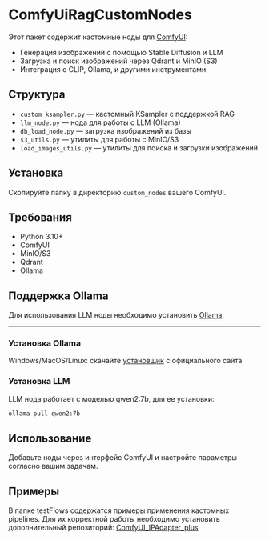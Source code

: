 # ComfyUiRagCustomNodes

Этот пакет содержит кастомные ноды для [ComfyUI](https://github.com/comfyanonymous/ComfyUI):

- Генерация изображений с помощью Stable Diffusion и LLM
- Загрузка и поиск изображений через Qdrant и MinIO (S3)
- Интеграция с CLIP, Ollama, и другими инструментами

## Структура

- `custom_ksampler.py` — кастомный KSampler с поддержкой RAG
- `llm_node.py` — нода для работы с LLM (Ollama)
- `db_load_node.py` — загрузка изображений из базы
- `s3_utils.py` — утилиты для работы с MinIO/S3
- `load_images_utils.py` — утилиты для поиска и загрузки изображений

## Установка

Скопируйте папку в директорию `custom_nodes` вашего ComfyUI.

## Требования

- Python 3.10+
- ComfyUI
- MinIO/S3
- Qdrant
- Ollama

## Поддержка Ollama

Для использования LLM ноды необходимо установить [Ollama](https://ollama.ai).

---

### Установка Ollama

Windows/MacOS/Linux: скачайте [установщик](https://ollama.com/download) с официального сайта

### Установка LLM

LLM нода работает с моделью qwen2:7b, для ее установки:

```bash
ollama pull qwen2:7b
```

## Использование

Добавьте ноды через интерфейс ComfyUI и настройте параметры согласно вашим задачам.


## Примеры

В папке testFlows содержатся примеры применения кастомных pipelines.
Для их корректной работы необходимо установить дополнительный репозиторий:
[ComfyUI_IPAdapter_plus](https://github.com/cubiq/ComfyUI_IPAdapter_plus) 